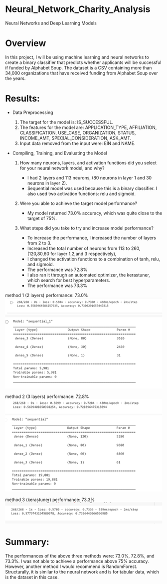 # Neural_Network_Charity_Analysis
Neural Networks and Deep Learning Models

# Overview 

In this project, I will be using machine learning and neural networks to create a binary classifier that predicts whether applicants will be successful if funded by Alphabet Soup.  The dataset is a CSV containing more than 34,000 organizations that have received funding from Alphabet Soup over the years. 

# Results:

- Data Preprocessing
    1. The target for the model is: IS_SUCCESSFUL.
    2. The features for the model are: APPLICATION_TYPE, AFFILIATION, CLASSIFICATION, USE_CASE, ORGANIZATION, STATUS, INCOME_AMT, SPECIAL_CONSIDERATION, ASK_AMT.
    3. Input data removed from the input were: EIN and NAME.
    
- Compiling, Training, and Evaluating the Model
    1. How many neurons, layers, and activation functions did you select for your neural network model, and why?
    
        - I had 2 layers and 113 neurons, (80 neurons in layer 1 and 30 neurons in layer 2). 
        - Sequential model was used because this is a binary classifier. I also used two activation functions: relu and sigmoid.
       
    2. Were you able to achieve the target model performance?
    
        - My model returned 73.0% accuracy, which was quite close to the target of 75%.     
    
    3. What steps did you take to try and increase model performance? 
    
        - To increase the performance, I increased the number of layers from 2 to 3.
        - Increased the total number of neurons from 113 to 260, (120,80,60 for layer 1,2,and 3 respectively), 
        - I changed the activation functions to a combination of tanh, relu, and sigmoid. 
        - The performance was 72.8%
        - I also ran it through an automated optimizer, the kerastuner, which search for best hyperparameters. 
        - The performance was 73.3%

method 1 (2 layers) performance: 73.0%
![model_1_eval.png](images/model_1_eval.png)
![model_1.png](images/model_1.png)

method 2 (3 layers) performance: 72.8%
![optimize_eval.png](images/optimize_eval.png)
![optimize_model.png](images/optimize_model.png)

method 3 (kerastuner) performance: 73.3%
![keras_tuner_eval.png](images/keras_tuner_eval.png)

# Summary: 

The performances of the above three methods were: 73.0%, 72.8%, and 73.3%. I was not able to achieve a performance above 75% accuracy.  However, another method I would recommend is RandomForest.  Structurally, it is similar to the neural network and is for tabular data, which is the dataset in this case.  
